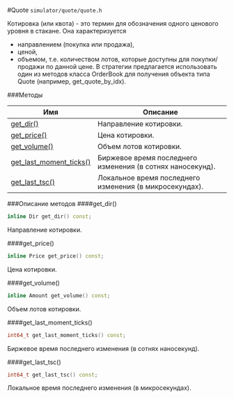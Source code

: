 #Quote
`simulator/quote/quote.h`

Котировка (или квота) - это термин для обозначения одного ценового уровня в стакане.
Она характеризуется
- направлением (покупка или продажа),
- ценой,
- объемом, т.е. количеством лотов, которые доступны для покупки/продажи по данной цене.
В стратегии предлагается использовать один из методов класса OrderBook для получения
объекта типа Quote (например, get_quote_by_idx).

###Методы

|Имя| Описание|
|------------------|--------------------|
|[get_dir()](#get_dir)|Направление котировки.|
|[get_price()](#get_price)|Цена котировки.|
|[get_volume()](#get_volume)|Объем лотов котировки.|
|[get_last_moment_ticks()](#get_last_moment_ticks)|Биржевое время последнего изменения (в сотнях наносекунд).|
|[get_last_tsc()](#get_last_tsc)|Локальное время последнего изменения (в микросекундах).|

###Описание методов
<a id="get_dir"></a>
####get_dir()
```c++
inline Dir get_dir() const;
```
Направление котировки.

<a id="get_price"></a>
####get_price()
```c++
inline Price get_price() const;
```
Цена котировки.

<a id="get_volume"></a>
####get_volume()
```c++
inline Amount get_volume() const;
```
Объем лотов котировки.

<a id="get_last_moment_ticks"></a>
####get_last_moment_ticks()
```c++
int64_t get_last_moment_ticks() const;
```
Биржевое время последнего изменения (в сотнях наносекунд).

<a id="get_last_tsc"></a>
####get_last_tsc()
```c++
int64_t get_last_tsc() const;
```
Локальное время последнего изменения (в микросекундах).


